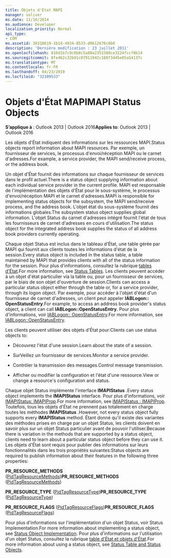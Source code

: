 ```yaml
---
title: Objets d'État MAPI
manager: soliver
ms.date: 11/16/2014
ms.audience: Developer
localization_priority: Normal
api_type:
- COM
ms.assetid: 38310619-1b1d-4934-8533-d0612676c0b0
description: 'Dernière modification : 23 juillet 2011'
ms.openlocfilehash: 816d1b7c9c0b8c5a80a2351580ce3224fccf0b14
ms.sourcegitcommit: 8fe462c32b91c87911942c188f3445e85a54137c
ms.translationtype: MT
ms.contentlocale: fr-FR
ms.lasthandoff: 04/23/2019
ms.locfileid: "32309533"
---
```

# <a name="mapi-status-objects"></a><span data-ttu-id="3a56e-103">Objets d'État MAPI</span><span class="sxs-lookup"><span data-stu-id="3a56e-103">MAPI Status Objects</span></span>

  
  
<span data-ttu-id="3a56e-104">**S’applique à** : Outlook 2013 | Outlook 2016</span><span class="sxs-lookup"><span data-stu-id="3a56e-104">**Applies to**: Outlook 2013 | Outlook 2016</span></span> 
  
<span data-ttu-id="3a56e-105">Les objets d'État indiquent des informations sur les ressources MAPI.</span><span class="sxs-lookup"><span data-stu-id="3a56e-105">Status objects report information about MAPI resources.</span></span> <span data-ttu-id="3a56e-106">Par exemple, un fournisseur de services, le processus d'envoi/réception MAPI ou le carnet d'adresses.</span><span class="sxs-lookup"><span data-stu-id="3a56e-106">For example, a service provider, the MAPI send/receive process, or the address book.</span></span>
  
<span data-ttu-id="3a56e-107">Un objet d'État fournit des informations sur chaque fournisseur de services dans le profil actuel.</span><span class="sxs-lookup"><span data-stu-id="3a56e-107">There is a status object supplying information about each individual service provider in the current profile.</span></span> <span data-ttu-id="3a56e-108">MAPI est responsable de l'implémentation des objets d'État pour le sous-système, le processus d'envoi/réception MAPI et le carnet d'adresses.</span><span class="sxs-lookup"><span data-stu-id="3a56e-108">MAPI is responsible for implementing status objects for the subsystem, the MAPI send/receive process, and the address book.</span></span> <span data-ttu-id="3a56e-109">L'objet état du sous-système fournit des informations globales.</span><span class="sxs-lookup"><span data-stu-id="3a56e-109">The subsystem status object supplies global information.</span></span> <span data-ttu-id="3a56e-110">L'objet Status du carnet d'adresses intégré fournit l'état de tous les fournisseurs de carnet d'adresses en cours d'utilisation.</span><span class="sxs-lookup"><span data-stu-id="3a56e-110">The status object for the integrated address book supplies the status of all address book providers currently operating.</span></span>
  
<span data-ttu-id="3a56e-111">Chaque objet Status est inclus dans le tableau d'État, une table gérée par MAPI qui fournit aux clients toutes les informations d'état de la session.</span><span class="sxs-lookup"><span data-stu-id="3a56e-111">Every status object is included in the status table, a table maintained by MAPI that provides clients with all of the status information for the session.</span></span> <span data-ttu-id="3a56e-112">Pour plus d'informations, consultez la rubrique [tables d'État](status-tables.md).</span><span class="sxs-lookup"><span data-stu-id="3a56e-112">For more information, see [Status Tables](status-tables.md).</span></span> <span data-ttu-id="3a56e-113">Les clients peuvent accéder à un objet d'état particulier via la table ou, pour un fournisseur de services, par le biais de son objet d'ouverture de session.</span><span class="sxs-lookup"><span data-stu-id="3a56e-113">Clients can access a particular status object either through the table or, for a service provider, through its logon object.</span></span> <span data-ttu-id="3a56e-114">Par exemple, pour accéder à l'objet d'état d'un fournisseur de carnet d'adresses, un client peut appeler **IABLogon:: OpenStatusEntry**.</span><span class="sxs-lookup"><span data-stu-id="3a56e-114">For example, to access an address book provider's status object, a client can call **IABLogon::OpenStatusEntry**.</span></span> <span data-ttu-id="3a56e-115">Pour plus d'informations, voir [IABLogon:: OpenStatusEntry](iablogon-openstatusentry.md).</span><span class="sxs-lookup"><span data-stu-id="3a56e-115">For more information, see [IABLogon::OpenStatusEntry](iablogon-openstatusentry.md).</span></span>
  
<span data-ttu-id="3a56e-116">Les clients peuvent utiliser des objets d'État pour:</span><span class="sxs-lookup"><span data-stu-id="3a56e-116">Clients can use status objects to:</span></span>
  
- <span data-ttu-id="3a56e-117">Découvrez l'état d'une session.</span><span class="sxs-lookup"><span data-stu-id="3a56e-117">Learn about the state of a session.</span></span>
    
- <span data-ttu-id="3a56e-118">SurVeillez un fournisseur de services.</span><span class="sxs-lookup"><span data-stu-id="3a56e-118">Monitor a service provider.</span></span>
    
- <span data-ttu-id="3a56e-119">Contrôler la transmission des messages.</span><span class="sxs-lookup"><span data-stu-id="3a56e-119">Control message transmission.</span></span>
    
- <span data-ttu-id="3a56e-120">Afficher ou modifier la configuration et l'état d'une ressource.</span><span class="sxs-lookup"><span data-stu-id="3a56e-120">View or change a resource's configuration and status.</span></span>
    
<span data-ttu-id="3a56e-121">Chaque objet Status implémente l'interface **IMAPIStatus** .</span><span class="sxs-lookup"><span data-stu-id="3a56e-121">Every status object implements the **IMAPIStatus** interface.</span></span> <span data-ttu-id="3a56e-122">Pour plus d'informations, voir [IMAPIStatus: IMAPIProp](imapistatusimapiprop.md).</span><span class="sxs-lookup"><span data-stu-id="3a56e-122">For more information, see [IMAPIStatus : IMAPIProp](imapistatusimapiprop.md).</span></span> <span data-ttu-id="3a56e-123">Toutefois, tous les objets d'État ne prennent pas totalement en charge toutes les méthodes **IMAPIStatus** .</span><span class="sxs-lookup"><span data-stu-id="3a56e-123">However, not every status object fully supports every **IMAPIStatus** method.</span></span> <span data-ttu-id="3a56e-124">Étant donné qu'il existe des variantes des méthodes prises en charge par un objet Status, les clients doivent en savoir plus sur un objet Status particulier avant de pouvoir l'utiliser.</span><span class="sxs-lookup"><span data-stu-id="3a56e-124">Because there is variation in the methods that are supported by a status object, clients need to learn about a particular status object before they can use it.</span></span> <span data-ttu-id="3a56e-125">Les objets d'État sont requis pour publier des informations sur leurs fonctionnalités dans les trois propriétés suivantes:</span><span class="sxs-lookup"><span data-stu-id="3a56e-125">Status objects are required to publish information about their features in the following three properties:</span></span> 
  
 <span data-ttu-id="3a56e-126">**PR_RESOURCE_METHODS** ([PidTagResourceMethods](pidtagresourcemethods-canonical-property.md))</span><span class="sxs-lookup"><span data-stu-id="3a56e-126">**PR_RESOURCE_METHODS** ([PidTagResourceMethods](pidtagresourcemethods-canonical-property.md))</span></span> 
  
 <span data-ttu-id="3a56e-127">**PR_RESOURCE_TYPE** ([PidTagResourceType](pidtagresourcetype-canonical-property.md))</span><span class="sxs-lookup"><span data-stu-id="3a56e-127">**PR_RESOURCE_TYPE** ([PidTagResourceType](pidtagresourcetype-canonical-property.md))</span></span> 
  
 <span data-ttu-id="3a56e-128">**PR_RESOURCE_FLAGS** ([PidTagResourceFlags](pidtagresourceflags-canonical-property.md))</span><span class="sxs-lookup"><span data-stu-id="3a56e-128">**PR_RESOURCE_FLAGS** ([PidTagResourceFlags](pidtagresourceflags-canonical-property.md))</span></span> 
  
<span data-ttu-id="3a56e-129">Pour plus d'informations sur l'implémentation d'un objet [](status-object-implementation.md)Status, voir Status Implementation.</span><span class="sxs-lookup"><span data-stu-id="3a56e-129">For more information about implementing a status object, see [Status Object Implementation](status-object-implementation.md).</span></span> <span data-ttu-id="3a56e-130">Pour plus d'informations sur l'utilisation d'un objet Status, consultez la rubrique [table d'État et objets d'État](status-table-and-status-objects.md).</span><span class="sxs-lookup"><span data-stu-id="3a56e-130">For more information about using a status object, see [Status Table and Status Objects](status-table-and-status-objects.md).</span></span>
  

